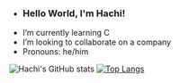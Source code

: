 - ###  Hello World, I'm Hachi!
-  I’m currently learning C
-  I’m looking to collaborate on a company
-  Pronouns: he/him

![Hachi's GitHub stats](https://github-readme-stats.vercel.app/api?username=hachlil&show_icons=true&theme=great-gatsby&bgcolor=transparent)
[![Top Langs](https://github-readme-stats.vercel.app/api/top-langs/?username=hachlil&theme=great-gatsby)](https://github.com/hachlil/github-readme-stats)

